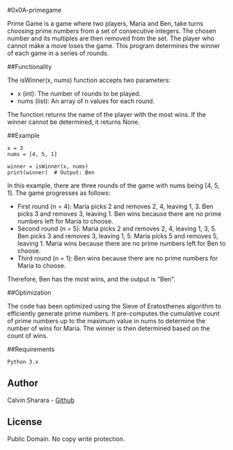 #0x0A-primegame

Prime Game is a game where two players, Maria and Ben, take turns choosing prime numbers from a set of consecutive integers. The chosen number and its multiples are then removed from the set. The player who cannot make a move loses the game. This program determines the winner of each game in a series of rounds.

##Functionality

The isWinner(x, nums) function accepts two parameters:

*    x (int): The number of rounds to be played.
*    nums (list): An array of n values for each round.

The function returns the name of the player with the most wins. If the winner cannot be determined, it returns None.

##Example

```
x = 3
nums = [4, 5, 1]

winner = isWinner(x, nums)
print(winner)  # Output: Ben
```

In this example, there are three rounds of the game with nums being [4, 5, 1]. The game progresses as follows:

*    First round (n = 4): Maria picks 2 and removes 2, 4, leaving 1, 3. Ben picks 3 and removes 3, leaving 1. Ben wins because there are no prime numbers left for Maria to choose.
*    Second round (n = 5): Maria picks 2 and removes 2, 4, leaving 1, 3, 5. Ben picks 3 and removes 3, leaving 1, 5. Maria picks 5 and removes 5, leaving 1. Maria wins because there are no prime numbers left for Ben to choose.
*    Third round (n = 1): Ben wins because there are no prime numbers for Maria to choose.

Therefore, Ben has the most wins, and the output is "Ben".

##Optimization

The code has been optimized using the Sieve of Eratosthenes algorithm to efficiently generate prime numbers. It pre-computes the cumulative count of prime numbers up to the maximum value in nums to determine the number of wins for Maria. The winner is then determined based on the count of wins.

##Requirements

    Python 3.x

## Author

Calvin Sharara - [Github](https://github.com/calvean)

## License
Public Domain. No copy write protection. 
